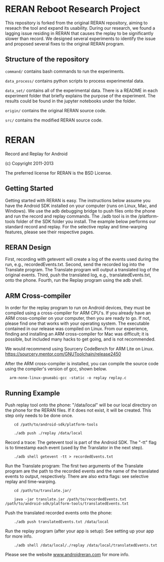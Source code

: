 RERAN Reboot Research Project
====
This repository is forked from the original RERAN repository, aiming to reseach the tool and expand its usability. During our research, we found a lagging issue residing in RERAN that causes the replay to be significantly slower than record. We designed several experiments to identify the issue and proposed several fixes to the original RERAN program.

## Structure of the repository
`command/` contains bash commands to run the experiments.

`data_process/` contains python scripts to process experimental data.

`data_set/` contains all of the experimental data. There is a README in each experiment folder that briefly explains the purpose of the experiment. The results could be found in the jupyter notebooks under the folder.

`origin/` contains the original RERAN source code.

`src/` contains the modified RERAN source code.

RERAN
=====
Record and Replay for Android

(c)  Copyright 2011-2013

The preferred license for RERAN is the BSD License.

## Getting Started

Getting started with RERAN is easy. The instructions below assume you have the Android SDK installed on your computer (runs on Linux, Mac, and Windows). We use the adb debugging bridge to push files onto the phone and run the record and replay commands. The ./adb tool is in the /platform-tools folder of the SDK folder you install. The example below performs our standard record and replay. For the selective replay and time-warping features, please see their respective pages.

## RERAN Design

First, recording with getevent will create a log of the events used during the run, e.g., recordedEvents.txt. Second, send the recorded log into the Translate program. The Translate program will output a translated log of the original events. Third, push the translated log, e.g., translatedEvents.txt, onto the phone. Fourth, run the Replay program using the adb shell.


## ARM Cross-compiler

In order for the replay program to run on Android devices, they must be compiled using a cross-compiler for ARM CPU's. If you already have an ARM cross-compiler on your computer, then you are ready to go. If not, please find one that works with your operating system. The executable contained in our release was compiled on Linux. From our experience, finding and installing an ARM cross-compiler for Mac was difficult; it is possible, but included many hacks to get going, and is not recommended.

We would recommend using Sourcery CodeBench for ARM Lite on Linux.
https://sourcery.mentor.com/GNUToolchain/release2450

After the ARM cross-compiler is installed, you can compile the source code using the compiler's version of gcc, shown below.
```
  arm-none-linux-gnueabi-gcc -static -o replay replay.c
```

## Running Example

Push replay tool onto the phone: "/data/local" will be our local
directory on the phone for the RERAN files. If it does not exist, it
will be created. This step only needs to be done once.
```
    cd /path/to/android-sdk/platform-tools

    ./adb push ./replay /data/local
```

Record a trace: The getevent tool is part of the Android SDK. The "-tt"
flag is to timestamp each event (used by the Translator in the next step).
```
    ./adb shell getevent -tt > recordedEvents.txt
```

Run the Translate program: The first two arguments of the Translate program are the path to the recorded events and the name of the translated events to output, respectively. There are also extra flags: see selective replay and time-warping.
```
    cd /path/to/translate.jar/

    java -jar translate.jar /path/to/recordedEvents.txt /path/to/android-sdk/platform-tools/translatedEvents.txt
```

Push the translated recorded events onto the phone:
```
    ./adb push translatedEvents.txt /data/local
```

Run the replay program (after your app is setup): See setting up your app for more info.
```
    ./adb shell /data/local/./replay /data/local/translatedEvents.txt
```

Please see the website www.androidreran.com for more info.